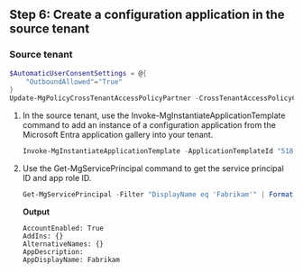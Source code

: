 ## Step 6: Create a configuration application in the source tenant

### Source tenant

```PowerShell
$AutomaticUserConsentSettings = @{
    "OutboundAllowed"="True"
}
Update-MgPolicyCrossTenantAccessPolicyPartner -CrossTenantAccessPolicyConfigurationPartnerTenantId $TargetTenantId -AutomaticUserConsentSettings $AutomaticUserConsentSettings
```

1. In the source tenant, use the Invoke-MgInstantiateApplicationTemplate command to add an instance of a configuration application from the Microsoft Entra application gallery into your tenant.

    ```PowerShell
    Invoke-MgInstantiateApplicationTemplate -ApplicationTemplateId "518e5f48-1fc8-4c48-9387-9fdf28b0def7" -DisplayName "Fabrikam"
    ```

2. Use the Get-MgServicePrincipal command to get the service principal ID and app role ID.

    ```PowerShell
    Get-MgServicePrincipal -Filter "DisplayName eq 'Fabrikam'" | Format-List
    ```

    **Output**

    ```
    AccountEnabled: True
    AddIns: {}
    AlternativeNames: {}
    AppDescription: 
    AppDisplayName: Fabrikam
    ```